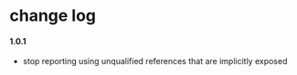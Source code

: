 # change log

#### 1.0.1
  - stop reporting using unqualified references that are implicitly exposed
